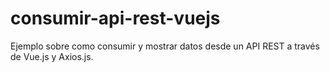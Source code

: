 # consumir-api-rest-vuejs
Ejemplo sobre como consumir y mostrar datos desde un API REST a través de Vue.js y Axios.js.
